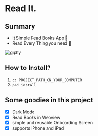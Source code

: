 # Read It.

## Summary
- It Simple Read Books App 🥳
- Read Every Thing you need 🤗

![giphy](https://user-images.githubusercontent.com/66757978/143786189-309f8be9-dfc4-48f4-898e-5e33dc6a891a.gif)

## How to Install?

1. `cd PROJECT_PATH_ON_YOUR_COMPUTER`
2. `pod install`

## Some goodies in this project
- [x] Dark Mode
- [x] Read Books in Webview
- [x] simple and reusable Onboarding Screen 
- [x] supports iPhone and iPad
